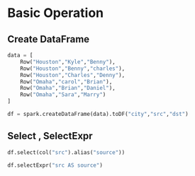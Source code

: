 # Basic Operation

## Create DataFrame

``` python
data = [
    Row("Houston","Kyle","Benny"),
    Row("Houston","Benny","charles"),
    Row("Houston","Charles","Denny"),
    Row("Omaha","carol","Brian"),
    Row("Omaha","Brian","Daniel"),
    Row("Omaha","Sara","Marry")
]

df = spark.createDataFrame(data).toDF("city","src","dst")
```

## Select , SelectExpr

``` python
df.select(col("src").alias("source"))

df.selectExpr("src AS source")
```
